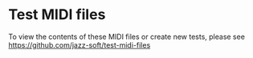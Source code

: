 # Test MIDI files

To view the contents of these MIDI files or create new tests,
please see https://github.com/jazz-soft/test-midi-files
